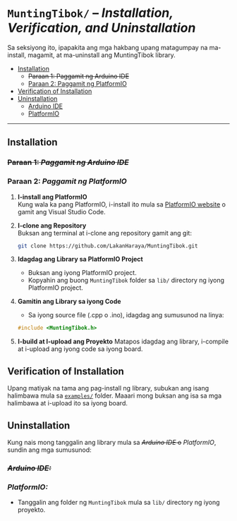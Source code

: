 # `MuntingTibok/` – *Installation, Verification, and Uninstallation*

Sa seksiyong ito, ipapakita ang mga hakbang upang matagumpay na ma-install, magamit, at ma-uninstall ang MuntingTibok library.

- [Installation](#installation)  
  - ~~Paraan 1: Paggamit ng Arduino IDE~~
  - [Paraan 2: Paggamit ng PlatformIO](#paraan-2-paggamit-ng-platformio)
- [Verification of Installation](#verification-of-installation)  
- [Uninstallation](#uninstallation)  
  - [Arduino IDE](#arduino-ide)  
  - [PlatformIO](#platformio)  

---
## Installation

### ~~Paraan 1: *Paggamit ng Arduino IDE*~~

<!-- 1. **I-download ang Library**  
   I-download ang `MuntingTibok` library zip file mula sa [MuntingTibok Repository](https://github.com/LakanHaraya/MuntingTibok.git).

2. **Buksan ang Arduino IDE**  
   I-launch ang Arduino IDE sa iyong computer.

3. **Magdagdag ng Library**  
   - Pumunta sa `Sketch` menu at piliin ang `Include Library` > `Add .ZIP Library...`.
   - Hanapin ang na-download na `MuntingTibok` zip file at piliin ito.
   
    >   Matapos itong gawin, awtomatikong madadagdag ang library sa iyong Arduino IDE.

4. **I-verify ang Pagkakasunod ng Installation**  
   - Pumunta sa `Sketch` > `Include Library` at hanapin ang `MuntingTibok` sa listahan ng mga available na library.  
   - Kung makikita mo ito, matagumpay na itong na-install. -->

### Paraan 2: *Paggamit ng PlatformIO*

1. **I-install ang PlatformIO**  
   Kung wala ka pang PlatformIO, i-install ito mula sa [PlatformIO website](https://platformio.org/) o gamit ang Visual Studio Code.

2. **I-clone ang Repository**  
   Buksan ang terminal at i-clone ang repository gamit ang git:
   ```bash
   git clone https://github.com/LakanHaraya/MuntingTibok.git
   ```

3. **Idagdag ang Library sa PlatformIO Project**

   - Buksan ang iyong PlatformIO project.
   - Kopyahin ang buong `MuntingTibok` folder sa `lib/` directory ng iyong PlatformIO project.

4. **Gamitin ang Library sa iyong Code**

   - Sa iyong source file (.cpp o .ino), idagdag ang sumusunod na linya:

   ``` cpp
   #include <MuntingTibok.h>
   ```

5. **I-build at I-upload ang Proyekto**
Matapos idagdag ang library, i-compile at i-upload ang iyong code sa iyong board.

## Verification of Installation
Upang matiyak na tama ang pag-install ng library, subukan ang isang halimbawa mula sa [`examples/`](../examples/) folder. Maaari mong buksan ang isa sa mga halimbawa at i-upload ito sa iyong board.

## Uninstallation
Kung nais mong tanggalin ang library mula sa ~~*Arduino IDE* o~~ *PlatformIO*, sundin ang mga sumusunod:

### ~~*Arduino IDE:*~~
<!-- - Pumunta sa `Sketch` > `Include Library` > `Manage Libraries...`

- Hanapin ang `MuntingTibok` at i-click ang **"Remove"** button. -->

### *PlatformIO:*
- Tanggalin ang folder ng `MuntingTibok` mula sa `lib/` directory ng iyong proyekto.

